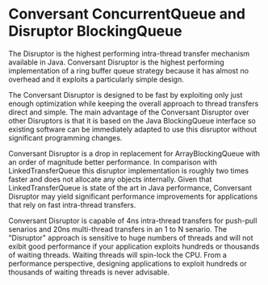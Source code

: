 # Conversant ConcurrentQueue and Disruptor BlockingQueue

The Disruptor is the highest performing intra-thread transfer mechanism available in Java.  Conversant Disruptor is the highest performing implementation of a ring buffer queue strategy because it has almost no overhead and it exploits a particularly simple design. 

The Conversant Disruptor is designed to be fast by exploiting only just enough optimization while keeping the overall approach to thread transfers direct and simple.   The main advantage of the Conversant Disruptor over other Disruptors is that it is based on the Java BlockingQueue interface so existing software can be immediately adapted to use this disruptor without significant programming changes.

Conversant Disruptor is a drop in replacement for ArrayBlockingQueue with an order of magnitude better performance.  In comparison with LinkedTransferQueue this disruptor implementation is roughly two times faster and does not allocate any objects internally.   Given that LinkedTransferQueue is state of the art in Java performance, Conversant Disruptor may yield significant performance improvements for applications that rely on fast intra-thread transfers.

Conversant Disruptor is capable of 4ns intra-thread transfers for push-pull senarios and 20ns multi-thread transfers in an 1 to N senario.    The "Disruptor" approach is sensitive to huge numbers of threads and will not exibit good performance if your application exploits hundreds or thousands of waiting threads.  Waiting threads will spin-lock the CPU.   From a performance perspective, designing applications to exploit hundreds or thousands of waiting threads is never advisable.
